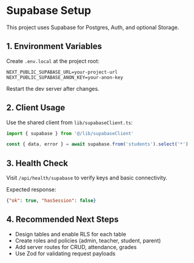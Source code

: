 # Supabase Setup

This project uses Supabase for Postgres, Auth, and optional Storage.

## 1. Environment Variables

Create `.env.local` at the project root:

```
NEXT_PUBLIC_SUPABASE_URL=your-project-url
NEXT_PUBLIC_SUPABASE_ANON_KEY=your-anon-key
```

Restart the dev server after changes.

## 2. Client Usage

Use the shared client from `lib/supabaseClient.ts`:

```ts
import { supabase } from '@/lib/supabaseClient'

const { data, error } = await supabase.from('students').select('*')
```

## 3. Health Check

Visit `/api/health/supabase` to verify keys and basic connectivity.

Expected response:

```json
{"ok": true, "hasSession": false}
```

## 4. Recommended Next Steps

- Design tables and enable RLS for each table
- Create roles and policies (admin, teacher, student, parent)
- Add server routes for CRUD, attendance, grades
- Use Zod for validating request payloads
